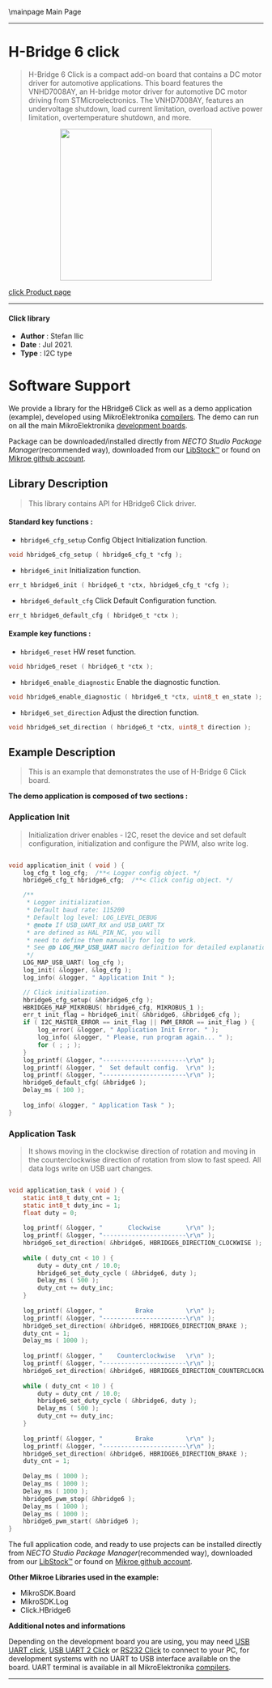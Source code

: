 \mainpage Main Page

---
# H-Bridge 6 click

> H-Bridge 6 Click is a compact add-on board that contains a DC motor driver for automotive applications. This board features the VNHD7008AY, an H-bridge motor driver for automotive DC motor driving from STMicroelectronics. The VNHD7008AY, features an undervoltage shutdown, load current limitation, overload active power limitation, overtemperature shutdown, and more.

<p align="center">
  <img src="https://download.mikroe.com/images/click_for_ide/hbridge6_click.png" height=300px>
</p>

[click Product page](https://www.mikroe.com/h-bridge-6-click)

---


#### Click library

- **Author**        : Stefan Ilic
- **Date**          : Jul 2021.
- **Type**          : I2C type


# Software Support

We provide a library for the HBridge6 Click
as well as a demo application (example), developed using MikroElektronika
[compilers](https://www.mikroe.com/necto-studio).
The demo can run on all the main MikroElektronika [development boards](https://www.mikroe.com/development-boards).

Package can be downloaded/installed directly from *NECTO Studio Package Manager*(recommended way), downloaded from our [LibStock&trade;](https://libstock.mikroe.com) or found on [Mikroe github account](https://github.com/MikroElektronika/mikrosdk_click_v2/tree/master/clicks).

## Library Description

> This library contains API for HBridge6 Click driver.

#### Standard key functions :

- `hbridge6_cfg_setup` Config Object Initialization function.
```c
void hbridge6_cfg_setup ( hbridge6_cfg_t *cfg );
```

- `hbridge6_init` Initialization function.
```c
err_t hbridge6_init ( hbridge6_t *ctx, hbridge6_cfg_t *cfg );
```

- `hbridge6_default_cfg` Click Default Configuration function.
```c
err_t hbridge6_default_cfg ( hbridge6_t *ctx );
```

#### Example key functions :

- `hbridge6_reset` HW reset function.
```c
void hbridge6_reset ( hbridge6_t *ctx );
```

- `hbridge6_enable_diagnostic` Enable the diagnostic function.
```c
void hbridge6_enable_diagnostic ( hbridge6_t *ctx, uint8_t en_state );
```

- `hbridge6_set_direction` Adjust the direction function.
```c
void hbridge6_set_direction ( hbridge6_t *ctx, uint8_t direction );
```

## Example Description

> This is an example that demonstrates the use of H-Bridge 6 Click board.

**The demo application is composed of two sections :**

### Application Init

> Initialization driver enables - I2C, reset the device and set default configuration, initialization and configure the PWM, also write log.

```c

void application_init ( void ) {
    log_cfg_t log_cfg;  /**< Logger config object. */
    hbridge6_cfg_t hbridge6_cfg;  /**< Click config object. */

    /** 
     * Logger initialization.
     * Default baud rate: 115200
     * Default log level: LOG_LEVEL_DEBUG
     * @note If USB_UART_RX and USB_UART_TX 
     * are defined as HAL_PIN_NC, you will 
     * need to define them manually for log to work. 
     * See @b LOG_MAP_USB_UART macro definition for detailed explanation.
     */
    LOG_MAP_USB_UART( log_cfg );
    log_init( &logger, &log_cfg );
    log_info( &logger, " Application Init " );

    // Click initialization.
    hbridge6_cfg_setup( &hbridge6_cfg );
    HBRIDGE6_MAP_MIKROBUS( hbridge6_cfg, MIKROBUS_1 );
    err_t init_flag = hbridge6_init( &hbridge6, &hbridge6_cfg );
    if ( I2C_MASTER_ERROR == init_flag || PWM_ERROR == init_flag ) {
        log_error( &logger, " Application Init Error. " );
        log_info( &logger, " Please, run program again... " );
        for ( ; ; );
    }
    log_printf( &logger, "-----------------------\r\n" );
    log_printf( &logger, "  Set default config.  \r\n" );
    log_printf( &logger, "-----------------------\r\n" );
    hbridge6_default_cfg( &hbridge6 );
    Delay_ms ( 100 );
    
    log_info( &logger, " Application Task " );
}

```

### Application Task

> It shows moving in the clockwise direction of rotation and moving in the counterclockwise direction of rotation from slow to fast speed. All data logs write on USB uart changes.

```c

void application_task ( void ) {
    static int8_t duty_cnt = 1;
    static int8_t duty_inc = 1;
    float duty = 0;
    
    log_printf( &logger, "       Clockwise       \r\n" );
    log_printf( &logger, "-----------------------\r\n" );
    hbridge6_set_direction( &hbridge6, HBRIDGE6_DIRECTION_CLOCKWISE );
    
    while ( duty_cnt < 10 ) {
        duty = duty_cnt / 10.0;
        hbridge6_set_duty_cycle ( &hbridge6, duty );
        Delay_ms ( 500 );
        duty_cnt += duty_inc;
    }
    
    log_printf( &logger, "         Brake         \r\n" );
    log_printf( &logger, "-----------------------\r\n" );
    hbridge6_set_direction( &hbridge6, HBRIDGE6_DIRECTION_BRAKE );
    duty_cnt = 1;
    Delay_ms ( 1000 );
    
    log_printf( &logger, "    Counterclockwise   \r\n" );
    log_printf( &logger, "-----------------------\r\n" );
    hbridge6_set_direction( &hbridge6, HBRIDGE6_DIRECTION_COUNTERCLOCKWISE );
    
    while ( duty_cnt < 10 ) {
        duty = duty_cnt / 10.0;
        hbridge6_set_duty_cycle ( &hbridge6, duty );
        Delay_ms ( 500 );
        duty_cnt += duty_inc;
    }
    
    log_printf( &logger, "         Brake         \r\n" );
    log_printf( &logger, "-----------------------\r\n" );
    hbridge6_set_direction( &hbridge6, HBRIDGE6_DIRECTION_BRAKE );
    duty_cnt = 1;
    
    Delay_ms ( 1000 );
    Delay_ms ( 1000 );
    Delay_ms ( 1000 );
    hbridge6_pwm_stop( &hbridge6 );
    Delay_ms ( 1000 );
    Delay_ms ( 1000 );
    hbridge6_pwm_start( &hbridge6 );
}

```


The full application code, and ready to use projects can be installed directly from *NECTO Studio Package Manager*(recommended way), downloaded from our [LibStock&trade;](https://libstock.mikroe.com) or found on [Mikroe github account](https://github.com/MikroElektronika/mikrosdk_click_v2/tree/master/clicks).

**Other Mikroe Libraries used in the example:**

- MikroSDK.Board
- MikroSDK.Log
- Click.HBridge6

**Additional notes and informations**

Depending on the development board you are using, you may need
[USB UART click](https://www.mikroe.com/usb-uart-click),
[USB UART 2 Click](https://www.mikroe.com/usb-uart-2-click) or
[RS232 Click](https://www.mikroe.com/rs232-click) to connect to your PC, for
development systems with no UART to USB interface available on the board. UART
terminal is available in all MikroElektronika
[compilers](https://shop.mikroe.com/compilers).

---

